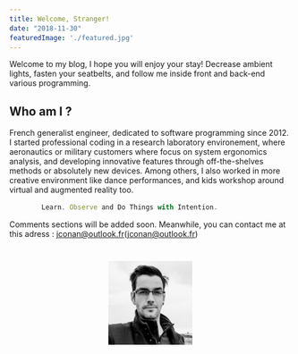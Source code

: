 ```yaml
---
title: Welcome, Stranger!
date: "2018-11-30"
featuredImage: './featured.jpg'
---
```


Welcome to my blog, I hope you will enjoy your stay! Decrease ambient lights, fasten your seatbelts, and follow me inside front and back-end various programming.

<!-- end -->

## Who am I ?

French generalist engineer, dedicated to software programming since 2012. I started professional coding in a research laboratory environement, where aeronautics or military customers where focus on system ergonomics analysis, and developing innovative features through off-the-shelves methods or absolutely new devices. Among others, I also worked in more creative environment like dance performances, and kids workshop around virtual and augmented reality too.

```javascript
        Learn. Observe and Do Things with Intention.
```

Comments sections will be added soon. Meanwhile, you can contact me at this adress : <jconan@outlook.fr>(jconan@outlook.fr)

<div class="custom-images" style="width: 150px; margin: 40px auto;">
	<img src="B51.jpg">
</div>